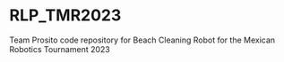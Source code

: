 # RLP_TMR2023
Team Prosito code repository for Beach Cleaning Robot for the Mexican Robotics Tournament 2023
